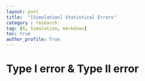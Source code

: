 ```yaml
---
layout: post
title:  "[Simulation] Statistical Errors"
category : research
tag: [R, Simulation, markdown]
toc: true
author_profile: True
---
```


# Type I error & Type II error

